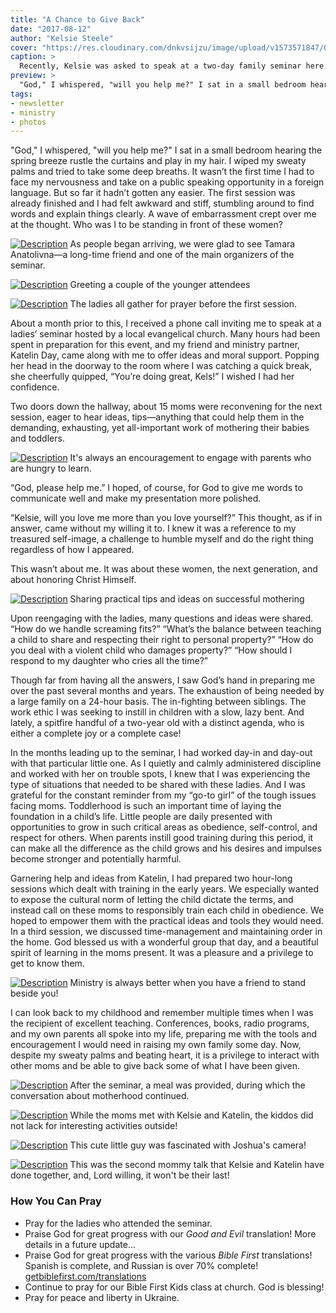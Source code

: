 ```yaml
---
title: "A Chance to Give Back"
date: "2017-08-12"
author: "Kelsie Steele"
cover: "https://res.cloudinary.com/dnkvsijzu/image/upload/v1573571847/OFReport/2017-08-12-a-chance-to-give-back/mom-seminar-group-12-6_h8v4dn.jpg"
caption: >
  Recently, Kelsie was asked to speak at a two-day family seminar here in L’viv. She was joined by Katelin Day, and together they delivered a series of talks aimed at encouraging and equipping young mothers. This is Kelsie’s report of the event in her own words.
preview: >
  "God," I whispered, "will you help me?" I sat in a small bedroom hearing the spring breeze rustle the curtains and play in my hair. I wiped my sweaty palms and tried to take some deep breaths. It wasn’t the first time I had to face my nervousness and take on a public speaking opportunity in a foreign language.
tags:
- newsletter
- ministry
- photos
---
```


"God," I whispered, "will you help me?" I sat in a small bedroom hearing the spring breeze rustle the curtains and play in my hair. I wiped my sweaty palms and tried to take some deep breaths. It wasn’t the first time I had to face my nervousness and take on a public speaking opportunity in a foreign language. But so far it hadn’t gotten any easier. The first session was already finished and I had felt awkward and stiff, stumbling around to find words and explain things clearly. A wave of embarrassment crept over me at the thought. Who was I to be standing in front of these women?

<article-callout content="OFR-Jul-Aug-2017.pdf" :download="true" />

[![Description](https://d21yo20tm8bmc2.cloudfront.net/2017/tamara-anatolivna-550w.jpg)](https://d21yo20tm8bmc2.cloudfront.net/2017/tamara-anatolivna-2000w.jpg)
As people began arriving, we were glad to see Tamara Anatolivna—a long-time friend and one of the main organizers of the seminar.

[![Description](https://d21yo20tm8bmc2.cloudfront.net/2017/greeting-little-ones-550w.jpg)](https://d21yo20tm8bmc2.cloudfront.net/2017/greeting-little-ones-2000w.jpg)
Greeting a couple of the younger attendees

[![Description](https://d21yo20tm8bmc2.cloudfront.net/2017/prayer-circle-550w.jpg)](https://d21yo20tm8bmc2.cloudfront.net/2017/prayer-circle-2000w.jpg)
The ladies all gather for prayer before the first session.

About a month prior to this, I received a phone call inviting me to speak at a ladies’ seminar hosted by a local evangelical church. Many hours had been spent in preparation for this event, and my friend and ministry partner, Katelin Day, came along with me to offer ideas and moral support. Popping her head in the doorway to the room where I was catching a quick break, she cheerfully quipped, “You’re doing great, Kels!” I wished I had her confidence.

Two doors down the hallway, about 15 moms were reconvening for the next session, eager to hear ideas, tips—anything that could help them in the demanding, exhausting, yet all-important work of mothering their babies and toddlers.

[![Description](https://d21yo20tm8bmc2.cloudfront.net/2017/moms-listening-550w.jpg)](https://d21yo20tm8bmc2.cloudfront.net/2017/moms-listening-2000w.jpg)
It's always an encouragement to engage with parents who are hungry to learn.

“God, please help me.” I hoped, of course, for God to give me words to communicate well and make my presentation more polished.

“Kelsie, will you love me more than you love yourself?” This thought, as if in answer, came without my willing it to. I knew it was a reference to my treasured self-image, a challenge to humble myself and do the right thing regardless of how I appeared.

This wasn’t about me. It was about these women, the next generation, and about honoring Christ Himself.

[![Description](https://d21yo20tm8bmc2.cloudfront.net/2017/kels-kate-teaching-550w.jpg)](https://d21yo20tm8bmc2.cloudfront.net/2017/kels-kate-teaching-2000w.jpg)
Sharing practical tips and ideas on successful mothering

Upon reengaging with the ladies, many questions and ideas were shared. “How do we handle screaming fits?” “What’s the balance between teaching a child to share and respecting their right to personal property?” “How do you deal with a violent child who damages property?” “How should I respond to my daughter who cries all the time?”

Though far from having all the answers, I saw God’s hand in preparing me over the past several months and years. The exhaustion of being needed by a large family on a 24-hour basis. The in-fighting between siblings. The work ethic I was seeking to instill in children with a slow, lazy bent. And lately, a spitfire handful of a two-year old with a distinct agenda, who is either a complete joy or a complete case!

In the months leading up to the seminar, I had worked day-in and day-out with that particular little one. As I quietly and calmly administered discipline and worked with her on trouble spots, I knew that I was experiencing the type of situations that needed to be shared with these ladies. And I was grateful for the constant reminder from my “go-to girl” of the tough issues facing moms. Toddlerhood is such an important time of laying the foundation in a child’s life. Little people are daily presented with opportunities to grow in such critical areas as obedience, self-control, and respect for others. When parents instill good training during this period, it can make all the difference as the child grows and his desires and impulses become stronger and potentially harmful.

Garnering help and ideas from Katelin, I had prepared two hour-long sessions which dealt with training in the early years. We especially wanted to expose the cultural norm of letting the child dictate the terms, and instead call on these moms to responsibly train each child in obedience. We hoped to empower them with the practical ideas and tools they would need. In a third session, we discussed time-management and maintaining order in the home. God blessed us with a wonderful group that day, and a beautiful spirit of learning in the moms present. It was a pleasure and a privilege to get to know them.

[![Description](https://d21yo20tm8bmc2.cloudfront.net/2017/kate-kels-chatting-550w.jpg)](https://d21yo20tm8bmc2.cloudfront.net/2017/kate-kels-chatting-2000w.jpg)
Ministry is always better when you have a friend to stand beside you!

I can look back to my childhood and remember multiple times when I was the recipient of excellent teaching. Conferences, books, radio programs, and my own parents all spoke into my life, preparing me with the tools and encouragement I would need in raising my own family some day. Now, despite my sweaty palms and beating heart, it is a privilege to interact with other moms and be able to give back some of what I have been given.

<article-callout content="Most gladly therefore will I rather glory in my infirmities, that the power of Christ may rest upon me. 2 Corinthians 12:9" />

[![Description](https://d21yo20tm8bmc2.cloudfront.net/2017/chatting-at-the-table-550w.jpg)](https://d21yo20tm8bmc2.cloudfront.net/2017/chatting-at-the-table-2000w.jpg)
After the seminar, a meal was provided, during which the conversation about motherhood continued.

[![Description](https://d21yo20tm8bmc2.cloudfront.net/2017/bouncy-house-kids-550w.jpg)](https://d21yo20tm8bmc2.cloudfront.net/2017/bouncy-house-kids-2000w.jpg)
While the moms met with Kelsie and Katelin, the kiddos did not lack for interesting activities outside!

[![Description](https://d21yo20tm8bmc2.cloudfront.net/2017/cute-kid-550w.jpg)](https://d21yo20tm8bmc2.cloudfront.net/2017/cute-kid-2000w.jpg)
This cute little guy was fascinated with Joshua's camera!

[![Description](https://d21yo20tm8bmc2.cloudfront.net/2017/kelsie-katelin-550w.jpg)](https://d21yo20tm8bmc2.cloudfront.net/2017/kelsie-katelin-2000w.jpg)
This was the second mommy talk that Kelsie and Katelin have done together, and, Lord willing, it won't be their last!

### How You Can Pray

* Pray for the ladies who attended the seminar.
* Praise God for great progress with our *Good and Evil* translation! More details in a future update...
* Praise God for great progress with the various *Bible First* translations! Spanish is complete, and Russian is over 70% complete! [getbiblefirst.com/translations][translations]
* Continue to pray for our Bible First Kids class at church. God is blessing!
* Pray for peace and liberty in Ukraine.

[translations]: https://getbiblefirst.com/translations/
